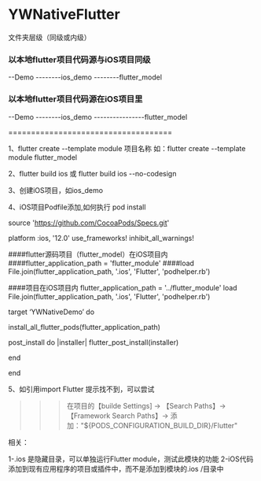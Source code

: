 # YWNativeFlutter


文件夹层级（同级或内级）
### 以本地flutter项目代码源与iOS项目同级
--Demo
--------ios_demo
--------flutter_model

### 以本地flutter项目代码源在iOS项目里
--Demo
--------ios_demo
----------------flutter_model


====================================

1、flutter create --template module 项目名称
如：flutter create --template module flutter_model

2、flutter build ios 或 flutter build ios --no-codesign

3、创建iOS项目，如ios_demo

4、iOS项目Podfile添加,如何执行 pod install

>>>>>>>
>>>>>>>

source 'https://github.com/CocoaPods/Specs.git'

platform :ios, '12.0'
use_frameworks!
inhibit_all_warnings!

####flutter源码项目（flutter_model）在iOS项目内
####flutter_application_path = 'flutter_module'
####load File.join(flutter_application_path, '.ios', 'Flutter', 'podhelper.rb')

####项目在iOS项目内
flutter_application_path = '../flutter_module'
load File.join(flutter_application_path, '.ios', 'Flutter', 'podhelper.rb')


target ‘YWNativeDemo’ do

  install_all_flutter_pods(flutter_application_path)

post_install do |installer|
  flutter_post_install(installer)
    
end

end

>>>>>
>>>>>


5、如引用import Flutter 提示找不到，可以尝试
>>>在项目的【builde Settings] -> 【Search Paths】-> 【Framework Search Paths】-> 添加："${PODS_CONFIGURATION_BUILD_DIR}/Flutter"




相关：

1-.ios 是隐藏目录，可以单独运行Flutter module，测试此模块的功能
2-iOS代码添加到现有应用程序的项目或插件中，而不是添加到模块的.ios /目录中

